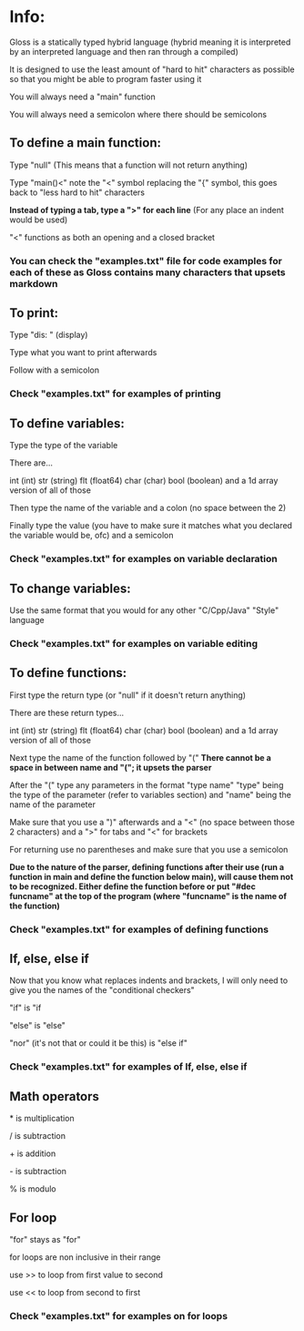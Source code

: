 # Info:

Gloss is a statically typed hybrid language (hybrid meaning it is interpreted by an interpreted language and then ran through a compiled)

It is designed to use the least amount of "hard to hit" characters as possible so that you might be able to program faster using it

You will always need a "main" function

You will always need a semicolon where there should be semicolons

## To define a main function:

Type "null" (This means that a function will not return anything)

Type "main()<" note the "<" symbol replacing the "{" symbol, this goes back to "less hard to hit" characters

**Instead of typing a tab, type a ">" for each line** (For any place an indent would be used)

"<" functions as both an opening and a closed bracket

### You can check the "examples.txt" file for code examples for each of these as Gloss contains many characters that upsets markdown

## To print:

Type "dis: " (display)

Type what you want to print afterwards

Follow with a semicolon

### Check "examples.txt" for examples of printing

## To define variables:

Type the type of the variable

There are...

int (int) str (string) flt (float64) char (char) bool (boolean) and a 1d array version of all of those

Then type the name of the variable and a colon (no space between the 2)

Finally type the value (you have to make sure it matches what you declared the variable would be, ofc) and a semicolon

### Check "examples.txt" for examples on variable declaration

## To change variables:

Use the same format that you would for any other "C/Cpp/Java" "Style" language

### Check "examples.txt" for examples on variable editing

## To define functions:

First type the return type (or "null" if it doesn't return anything)

There are these return types...

int (int) str (string) flt (float64) char (char) bool (boolean) and a 1d array version of all of those

Next type the name of the function followed by "(" **There cannot be a space in between name and "("; it upsets the parser**

After the "(" type any parameters in the format "type name" "type" being the type of the parameter (refer to variables section) and "name" being the name of the parameter

Make sure that you use a ")" afterwards and a "<" (no space between those 2 characters) and a ">" for tabs and "<" for brackets

For returning use no parentheses and make sure that you use a semicolon

**Due to the nature of the parser, defining functions after their use (run a function in main and define the function below main), will cause them not to be recognized. Either define the function before or put __"#dec funcname"__ at the top of the program (where "funcname" is the name of the function)**

### Check "examples.txt" for examples of defining functions

## If, else, else if

Now that you know what replaces indents and brackets, I will only need to give you the names of the "conditional checkers"

"if" is "if

"else" is "else"

"nor" (it's not that or could it be this) is "else if"

### Check "examples.txt" for examples of If, else, else if

## Math operators

\* is multiplication

/ is subtraction

\+ is addition

\- is subtraction

\% is modulo

## For loop

"for" stays as "for"

for loops are non inclusive in their range

use >> to loop from first value to second

use << to loop from second to first

### Check "examples.txt" for examples on for loops
